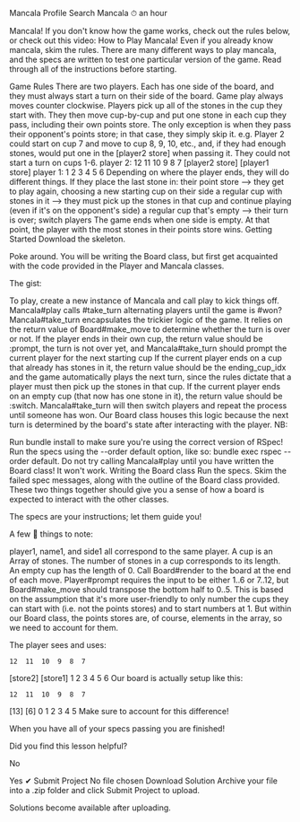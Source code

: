 
Mancala
Profile
Search
Mancala
⏱ an hour

Mancala!
If you don't know how the game works, check out the rules below, or check out this video: How to Play Mancala!
Even if you already know mancala, skim the rules. There are many different ways to play mancala, and the specs are written to test one particular version of the game. Read through all of the instructions before starting.

Game Rules
There are two players. Each has one side of the board, and they must always start a turn on their side of the board.
Game play always moves counter clockwise. Players pick up all of the stones in the cup they start with. They then move cup-by-cup and put one stone in each cup they pass, including their own points store. The only exception is when they pass their opponent's points store; in that case, they simply skip it.
e.g. Player 2 could start on cup 7 and move to cup 8, 9, 10, etc., and, if they had enough stones, would put one in the [player2 store] when passing it. They could not start a turn on cups 1-6.
player 2:             12  11  10  9  8  7
              [player2 store]     [player1 store]
player 1:              1   2   3  4  5  6
Depending on where the player ends, they will do different things. If they place the last stone in:
their point store --> they get to play again, choosing a new starting cup on their side
a regular cup with stones in it --> they must pick up the stones in that cup and continue playing (even if it's on the opponent's side)
a regular cup that's empty --> their turn is over; switch players
The game ends when one side is empty. At that point, the player with the most stones in their points store wins.
Getting Started
Download the skeleton.

Poke around. You will be writing the Board class, but first get acquainted with the code provided in the Player and Mancala classes.

The gist:

To play, create a new instance of Mancala and call play to kick things off.
Mancala#play calls #take_turn alternating players until the game is #won?
Mancala#take_turn encapsulates the trickier logic of the game. It relies on the return value of Board#make_move to determine whether the turn is over or not.
If the player ends in their own cup, the return value should be :prompt, the turn is not over yet, and Mancala#take_turn should prompt the current player for the next starting cup
If the current player ends on a cup that already has stones in it, the return value should be the ending_cup_idx and the game automatically plays the next turn, since the rules dictate that a player must then pick up the stones in that cup.
If the current player ends on an empty cup (that now has one stone in it), the return value should be :switch. Mancala#take_turn will then switch players and repeat the process until someone has won.
Our Board class houses this logic because the next turn is determined by the board's state after interacting with the player.
NB:

Run bundle install to make sure you're using the correct version of RSpec!
Run the specs using the --order default option, like so: bundle exec rspec --order default.
Do not try calling Mancala#play until you have written the Board class! It won't work.
Writing the Board class
Run the specs. Skim the failed spec messages, along with the outline of the Board class provided. These two things together should give you a sense of how a board is expected to interact with the other classes.

The specs are your instructions; let them guide you!

A few :key: things to note:

player1, name1, and side1 all correspond to the same player.
A cup is an Array of stones. The number of stones in a cup corresponds to its length. An empty cup has the length of 0.
Call Board#render to the board at the end of each move.
Player#prompt requires the input to be either 1..6 or 7..12, but Board#make_move should transpose the bottom half to 0..5. This is based on the assumption that it's more user-friendly to only number the cups they can start with (i.e. not the points stores) and to start numbers at 1. But within our Board class, the points stores are, of course, elements in the array, so we need to account for them.

The player sees and uses:

    12  11  10  9  8  7
[store2]            [store1]
     1   2   3  4  5  6
Our board is actually setup like this:

    12  11  10  9  8  7
[13]                   [6]
     0   1   2  3  4  5
Make sure to account for this difference!

When you have all of your specs passing you are finished!

Did you find this lesson helpful?

No

Yes
✔︎ Submit Project
No file chosen
Download Solution
Archive your file into a .zip folder and click Submit Project to upload.

Solutions become available after uploading.